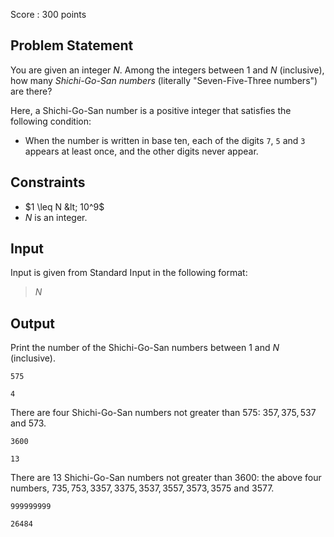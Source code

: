 Score : $300$ points

## Problem Statement

You are given an integer $N$. Among the integers between $1$ and $N$ (inclusive), how many *Shichi-Go-San numbers* (literally "Seven-Five-Three numbers") are there?

Here, a Shichi-Go-San number is a positive integer that satisfies the following condition:

- When the number is written in base ten, each of the digits `7`, `5` and `3` appears at least once, and the other digits never appear.

## Constraints

- $1 \leq N &lt; 10^9$
- $N$ is an integer.

## Input

Input is given from Standard Input in the following format:

> $N$

## Output

Print the number of the Shichi-Go-San numbers between $1$ and $N$ (inclusive).

```input1
575
```

```output1
4
```

There are four Shichi-Go-San numbers not greater than $575$: $357, 375, 537$ and $573$.

```input2
3600
```

```output2
13
```

There are $13$ Shichi-Go-San numbers not greater than $3600$: the above four numbers, $735, 753, 3357, 3375, 3537, 3557, 3573, 3575$ and $3577$.

```input3
999999999
```

```output3
26484
```
